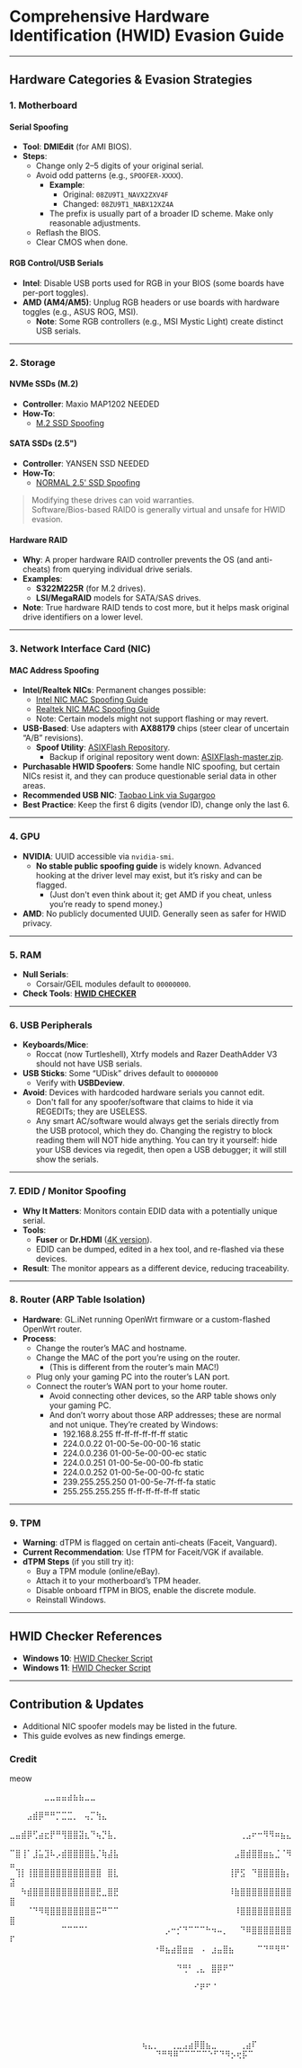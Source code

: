 # Comprehensive Hardware Identification (HWID) Evasion Guide

---

## Hardware Categories & Evasion Strategies

### 1. **Motherboard**

#### Serial Spoofing

- **Tool**: **DMIEdit** (for AMI BIOS).
- **Steps**:
  - Change only 2–5 digits of your original serial.
  - Avoid odd patterns (e.g., `SPOOFER-XXXX`).
    - **Example**:
      - Original: `08ZU9T1_NAVX2ZXV4F`
      - Changed: `08ZU9T1_NABX12XZ4A`
    - The prefix is usually part of a broader ID scheme. Make only reasonable adjustments.
  - Reflash the BIOS.
  - Clear CMOS when done.

#### RGB Control/USB Serials

- **Intel**: Disable USB ports used for RGB in your BIOS (some boards have per-port toggles).
- **AMD (AM4/AM5)**: Unplug RGB headers or use boards with hardware toggles (e.g., ASUS ROG, MSI).
  - **Note**: Some RGB controllers (e.g., MSI Mystic Light) create distinct USB serials.

---

### 2. **Storage**

#### NVMe SSDs (M.2)

- **Controller**: Maxio MAP1202 NEEDED
- **How-To**:
  - [M.2 SSD Spoofing](/Files/SSD-Spoofing/SSD-Spoofing.md/#m2-ssd-spoofing)

#### SATA SSDs (2.5")

- **Controller**: YANSEN SSD NEEDED
- **How-To**:
  - [NORMAL 2.5' SSD Spoofing](/Files/SSD-Spoofing/SSD-Spoofing.md/#normal-25-ssd-spoofing)

> Modifying these drives can void warranties.  
> Software/Bios-based RAID0 is generally virtual and unsafe for HWID evasion.

#### Hardware RAID

- **Why**: A proper hardware RAID controller prevents the OS (and anti-cheats) from querying individual drive serials.
- **Examples**:
  - **S322M225R** (for M.2 drives).
  - **LSI/MegaRAID** models for SATA/SAS drives.
- **Note**: True hardware RAID tends to cost more, but it helps mask original drive identifiers on a lower level.

---

### 3. **Network Interface Card (NIC)**

#### MAC Address Spoofing

- **Intel/Realtek NICs**: Permanent changes possible:
  - [Intel NIC MAC Spoofing Guide](Files/MAC-Spoofing/MAC-Spoofing.md#intel-nics)
  - [Realtek NIC MAC Spoofing Guide](Files/MAC-Spoofing/MAC-Spoofing.md#realtek-nics)
  - Note: Certain models might not support flashing or may revert.
- **USB-Based**: Use adapters with **AX88179** chips (steer clear of uncertain “A/B” revisions).
  - **Spoof Utility**: [ASIXFlash Repository](https://github.com/jglim/ASIXFlash).
    - Backup if original repository went down: [ASIXFlash-master.zip](/Files/MAC-Spoofing/USB%20AX88179%20Files/ASIXFlash-master.zip).
- **Purchasable HWID Spoofers**: Some handle NIC spoofing, but certain NICs resist it, and they can produce questionable serial data in other areas.
- **Recommended USB NIC**: [Taobao Link via Sugargoo](https://www.sugargoo.com/#/home/productDetail?productLink=https%253A%252F%252Fitem.taobao.com%252Fitem.htm%253Fid%253D745242613972)
- **Best Practice**: Keep the first 6 digits (vendor ID), change only the last 6.

---

### 4. **GPU**

- **NVIDIA**: UUID accessible via `nvidia-smi`.
  - **No stable public spoofing guide** is widely known. Advanced hooking at the driver level may exist, but it’s risky and can be flagged.
    - (Just don't even think about it; get AMD if you cheat, unless you’re ready to spend money.)
- **AMD**: No publicly documented UUID. Generally seen as safer for HWID privacy.

---

### 5. **RAM**

- **Null Serials**:
  - Corsair/GEIL modules default to `00000000`.
- **Check Tools**: [**HWID CHECKER**](https://github.com/Fundryi/HWID-Privacy/edit/main/README.md#hwid-checker-references)

---

### 6. **USB Peripherals**

- **Keyboards/Mice**:
  - Roccat (now Turtleshell), Xtrfy models and Razer DeathAdder V3 should not have USB serials.
- **USB Sticks**: Some “UDisk” drives default to `00000000`
  - Verify with **USBDeview**.
- **Avoid**: Devices with hardcoded hardware serials you cannot edit.
  - Don't fall for any spoofer/software that claims to hide it via REGEDITs; they are USELESS.
  - Any smart AC/software would always get the serials directly from the USB protocol, which they do. Changing the registry to block reading them will NOT hide anything. You can try it yourself: hide your USB devices via regedit, then open a USB debugger; it will still show the serials.

---

### 7. **EDID / Monitor Spoofing**

- **Why It Matters**: Monitors contain EDID data with a potentially unique serial.
- **Tools**:
  - **Fuser** or **Dr.HDMI** ([4K version](https://www.hdfury.eu/shop/drhdmi4k/)).
  - EDID can be dumped, edited in a hex tool, and re-flashed via these devices.
- **Result**: The monitor appears as a different device, reducing traceability.

---

### 8. **Router (ARP Table Isolation)**

- **Hardware**: GL.iNet running OpenWrt firmware or a custom-flashed OpenWrt router.
- **Process**:
  - Change the router’s MAC and hostname.
  - Change the MAC of the port you’re using on the router.
    - (This is different from the router’s main MAC!)
  - Plug only your gaming PC into the router’s LAN port.
  - Connect the router’s WAN port to your home router.
    - Avoid connecting other devices, so the ARP table shows only your gaming PC.
    - And don’t worry about those ARP addresses; these are normal and not unique. They’re created by Windows:
      - 192.168.8.255 ff-ff-ff-ff-ff-ff static
      - 224.0.0.22 01-00-5e-00-00-16 static
      - 224.0.0.236 01-00-5e-00-00-ec static
      - 224.0.0.251 01-00-5e-00-00-fb static
      - 224.0.0.252 01-00-5e-00-00-fc static
      - 239.255.255.250 01-00-5e-7f-ff-fa static
      - 255.255.255.255 ff-ff-ff-ff-ff-ff static

---

### 9. **TPM**

- **Warning**: dTPM is flagged on certain anti-cheats (Faceit, Vanguard).
- **Current Recommendation**: Use fTPM for Faceit/VGK if available.
- **dTPM Steps** (if you still try it):
  - Buy a TPM module (online/eBay).
  - Attach it to your motherboard’s TPM header.
  - Disable onboard fTPM in BIOS, enable the discrete module.
  - Reinstall Windows.

---

## HWID Checker References

- **Windows 10**: [HWID Checker Script](https://gist.github.com/Fundryi/2aaebe81aba039756e807cadfe953f91)
- **Windows 11**: [HWID Checker Script](https://gist.github.com/Fundryi/a269ace22cea6d990be8219cbaccda9f)

---

## Contribution & Updates

- Additional NIC spoofer models may be listed in the future.
- This guide evolves as new findings emerge.

### Credit

meow

⠀⠀⠀⠀⠀⠀⣀⣀⣤⣤⣴⣦⣦⣀⣀⠀⠀⠀⠀⠀⠀⠀⠀⠀⠀⠀⠀⠀⠀⠀⠀⠀⠀⠀⠀⠀⠀⠀⠀⠀⠀⠀⠀⠀⠀⠀⠀⠀⠀⠀
⠀⠀⠀⣠⣾⡿⠛⠛⡉⣉⣉⡀⠀⢤⡉⢳⣄⠀⠀⠀⠀⠀⠀⠀⠀⠀⠀⠀⠀⠀⠀⠀⠀⠀⠀⠀⠀⠀⠀⠀⠀⠀⠀⠀⠀⠀⠀⠀⠀⠀
⣀⣤⣾⡿⢋⣴⣖⡟⠛⢻⣿⣿⣽⣆⠙⢦⡙⣧⡀⠀⠀⠀⠀⠀⠀⠀⠀⠀⠀⠀⠀⠀⠀⠀⠀⠀⠀⠀⠀⠀⢀⣠⠖⠒⠻⠻⠶⣦⣄⠀
⠉⣿⢸⠁⣸⣥⣹⠧⡠⣾⣿⣿⣿⣿⣧⡈⢷⣼⣧⠀⠀⠀⠀⠀⠀⠀⠀⠀⠀⠀⠀⠀⠀⠀⠀⠀⠀⠀⠀⣠⣿⣾⣿⣿⣶⣦⣈⠈⠻⣤
⠀⢹⡇⢸⣿⣿⣿⣿⣿⣿⣿⣿⣿⣿⣿⣿⠀⣿⣇⠀⠀⠀⠀⠀⠀⠀⠀⠀⠀⠀⠀⠀⠀⠀⠀⠀⠀⠀⢸⡟⣫⠀⠙⣿⣿⣿⣿⣷⡄⣽
⠀⠀⠳⣾⣿⣿⣿⣿⣿⣿⣿⣿⣿⣿⣿⣟⣀⣿⣟⠀⠀⠀⠀⠀⠀⠀⠀⠀⠀⠀⠀⠀⠀⠀⠀⠀⠀⠀⠸⣷⣿⣿⣿⣿⣿⣿⣿⣿⣿⣿
⠀⠀⠀⠈⠙⠻⢿⣿⣿⣿⣿⣿⣿⣿⣿⠭⠛⠉⠉⠀⠀⠀⠀⠀⠀⠀⠀⠀⠀⠀⠀⠀⠀⠀⠀⠀⠀⠀⠀⠸⣿⣿⣿⣿⣿⣿⣿⣿⣿⣿
⠀⠀⠀⠀⠀⠀⠀⠀⠀⠉⠉⠉⠉⠁⠀⠀⠀⠀⠀⠀⠀⠀⠀⠀⠀⠀⠀⡠⠒⡊⠙⠉⠉⠉⠓⠲⠤⡀⠀⠀⠙⠿⣿⣿⣿⣿⣿⣿⣿⠏
⠀⠀⠀⠀⠀⠀⠀⠀⠀⠀⠀⠀⠀⠀⠀⠀⠀⠀⠀⠀⠀⠀⠀⠀⠀⠐⠿⣦⣴⣿⣶⣶⠀⠠⠀⣰⣤⣿⣦⠀⠀⠀⠀⠉⠙⠛⠻⠛⠁⠀
⠀⠀⠀⠀⠀⠀⠀⠀⠀⠀⠀⠀⠀⠀⠀⠀⠀⠀⠀⠀⠀⠀⠀⠀⠀⠀⠀⠀⠀⠙⢛⠃⢀⣄⠀⣿⡿⠟⠉⠀⠀⠀⠀⠀⠀⠀⠀⠀⠀⠀
⠀⠀⠀⠀⠀⠀⠀⠀⠀⠀⠀⠀⠀⠀⠀⠀⠀⠀⠀⠀⠀⠀⠀⠀⠀⠀⠀⠀⠀⠀⠀⠀⠊⠟⠋⠈⠀⠀⠀⠀⠀⠀⠀⠀⠀⠀⠀⠀⠀⠀
⠀⠀⠀⠀⠀⠀⠀⠀⠀⠀⠀⠀⠀⠀⠀⠀⠀⠀⠀⠀⠀⠀⠀⠀⠀⠀⠀⠀⠀⠀⠀⠀⠀⠀⠀⠀⠀⠀⠀⠀⠀⠀⠀⠀⠀⠀⠀⠀⠀⠀
⠀⠀⠀⠀⠀⠀⠀⠀⠀⠀⠀⠀⠀⠀⠀⠀⠀⠀⠀⠀⠀⠀⠀⠀⠀⠀⠀⠀⠀⠀⠀⠀⠀⠀⠀⠀⠀⠀⠀⠀⠀⠀⠀⠀⠀⠀⠀⠀⠀⠀
⠀⠀⠀⠀⠀⠀⠀⠀⠀⠀⠀⠀⠀⠀⠀⠀⠀⠀⠀⠀⠀⠀⠀⢦⣄⡀⠀⠀⢀⣀⣠⣴⡿⣿⣦⣀⠀⠀⠀⠀⢀⣴⠏⠀⠀⠀⠀⠀⠀⠀
⠀⠀⠀⠀⠀⠀⠀⠀⠀⠀⠀⠀⠀⠀⠀⠀⠀⠀⠀⠀⠀⠀⠀⠀⠙⠛⠻⠿⠉⠉⠉⠉⠉⠑⠋⠙⠻⡢⢖⡯⠉⠀⠀⠀⠀⠀
